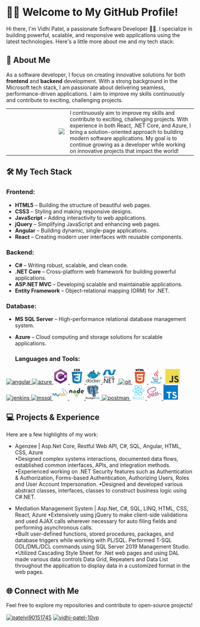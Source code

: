 # 👨‍💻 Welcome to My GitHub Profile! 

Hi there, I'm Vidhi Patel, a passionate Software Developer 👨‍💻. I specialize in building powerful, scalable, and responsive web applications using the latest technologies. Here's a little more about me and my tech stack:


## 🚀 About Me

As a software developer, I focus on creating innovative solutions for both **frontend** and **backend** development. With a strong background in the Microsoft tech stack, I am passionate about delivering seamless, performance-driven applications. I aim to improve my skills continuously and contribute to exciting, challenging projects.
<table>
    <tr>
       <td width="150" align="center">
<p align="right">
  <img src="https://github.com/Anmol-Baranwal/Cool-GIFs-For-GitHub/assets/74038190/f5d2d866-d25c-4873-8d82-425d2c62fc2e" width="200">
  </p>
       </td>
      <td>
I continuously aim to improve my skills and contribute to exciting, challenging projects. With experience in both React, .NET Core, and Azure, I bring a solution-oriented approach to building modern software applications. My goal is to continue growing as a developer while working on innovative projects that impact the world!
</td>
    </tr>
</table>

## 🛠️ My Tech Stack

### **Frontend:**
- **HTML5** – Building the structure of beautiful web pages.
- **CSS3** – Styling and making responsive designs.
- **JavaScript** – Adding interactivity to web applications.
- **jQuery** – Simplifying JavaScript and enhancing web pages.
- **Angular** – Building dynamic, single-page applications.
- **React** – Creating modern user interfaces with reusable components.

### **Backend:**
- **C#** – Writing robust, scalable, and clean code.
- **.NET Core** – Cross-platform web framework for building powerful applications.
- **ASP.NET MVC** – Developing scalable and maintainable applications.
- **Entity Framework** – Object-relational mapping (ORM) for .NET.
  
### **Database:**
- **MS SQL Server** – High-performance relational database management system.
- **Azure** – Cloud computing and storage solutions for scalable applications.

  <h3 align="left">Languages and Tools:</h3>
<p align="left"> <a href="https://angular.io" target="_blank" rel="noreferrer"> <img src="https://angular.io/assets/images/logos/angular/angular.svg" alt="angular" width="40" height="40"/> </a> <a href="https://azure.microsoft.com/en-in/" target="_blank" rel="noreferrer"> <img src="https://www.vectorlogo.zone/logos/microsoft_azure/microsoft_azure-icon.svg" alt="azure" width="40" height="40"/> </a> <a href="https://www.w3schools.com/cs/" target="_blank" rel="noreferrer"> <img src="https://raw.githubusercontent.com/devicons/devicon/master/icons/csharp/csharp-original.svg" alt="csharp" width="40" height="40"/> </a> <a href="https://www.w3schools.com/css/" target="_blank" rel="noreferrer"> <img src="https://raw.githubusercontent.com/devicons/devicon/master/icons/css3/css3-original-wordmark.svg" alt="css3" width="40" height="40"/> </a> <a href="https://www.docker.com/" target="_blank" rel="noreferrer"> <img src="https://raw.githubusercontent.com/devicons/devicon/master/icons/docker/docker-original-wordmark.svg" alt="docker" width="40" height="40"/> </a> <a href="https://dotnet.microsoft.com/" target="_blank" rel="noreferrer"> <img src="https://raw.githubusercontent.com/devicons/devicon/master/icons/dot-net/dot-net-original-wordmark.svg" alt="dotnet" width="40" height="40"/> </a> <a href="https://git-scm.com/" target="_blank" rel="noreferrer"> <img src="https://www.vectorlogo.zone/logos/git-scm/git-scm-icon.svg" alt="git" width="40" height="40"/> </a> <a href="https://www.w3.org/html/" target="_blank" rel="noreferrer"> <img src="https://raw.githubusercontent.com/devicons/devicon/master/icons/html5/html5-original-wordmark.svg" alt="html5" width="40" height="40"/> </a> <a href="https://www.java.com" target="_blank" rel="noreferrer"> <img src="https://raw.githubusercontent.com/devicons/devicon/master/icons/java/java-original.svg" alt="java" width="40" height="40"/> </a> <a href="https://developer.mozilla.org/en-US/docs/Web/JavaScript" target="_blank" rel="noreferrer"> <img src="https://raw.githubusercontent.com/devicons/devicon/master/icons/javascript/javascript-original.svg" alt="javascript" width="40" height="40"/> </a> <a href="https://www.jenkins.io" target="_blank" rel="noreferrer"> <img src="https://www.vectorlogo.zone/logos/jenkins/jenkins-icon.svg" alt="jenkins" width="40" height="40"/> </a> <a href="https://www.microsoft.com/en-us/sql-server" target="_blank" rel="noreferrer"> <img src="https://www.svgrepo.com/show/303229/microsoft-sql-server-logo.svg" alt="mssql" width="40" height="40"/> </a> <a href="https://www.mysql.com/" target="_blank" rel="noreferrer"> <img src="https://raw.githubusercontent.com/devicons/devicon/master/icons/mysql/mysql-original-wordmark.svg" alt="mysql" width="40" height="40"/> </a> <a href="https://nodejs.org" target="_blank" rel="noreferrer"> <img src="https://raw.githubusercontent.com/devicons/devicon/master/icons/nodejs/nodejs-original-wordmark.svg" alt="nodejs" width="40" height="40"/> </a> <a href="https://www.postgresql.org" target="_blank" rel="noreferrer"> <img src="https://raw.githubusercontent.com/devicons/devicon/master/icons/postgresql/postgresql-original-wordmark.svg" alt="postgresql" width="40" height="40"/> </a> <a href="https://postman.com" target="_blank" rel="noreferrer"> <img src="https://www.vectorlogo.zone/logos/getpostman/getpostman-icon.svg" alt="postman" width="40" height="40"/> </a> <a href="https://reactjs.org/" target="_blank" rel="noreferrer"> <img src="https://raw.githubusercontent.com/devicons/devicon/master/icons/react/react-original-wordmark.svg" alt="react" width="40" height="40"/> </a> <a href="https://sass-lang.com" target="_blank" rel="noreferrer"> <img src="https://raw.githubusercontent.com/devicons/devicon/master/icons/sass/sass-original.svg" alt="sass" width="40" height="40"/> </a> <a href="https://www.typescriptlang.org/" target="_blank" rel="noreferrer"> <img src="https://raw.githubusercontent.com/devicons/devicon/master/icons/typescript/typescript-original.svg" alt="typescript" width="40" height="40"/> </a> </p>

## 💻 Projects & Experience

Here are a few highlights of my work:

- Agenzee | Asp.Net Core, Restful Web API, C#, SQL, Angular, HTML, CSS, Azure	 
•Designed complex systems interactions, documented data flows, established common interfaces, APIs, and integration methods.
•Experienced working on .NET Security features such as Authentication & Authorization, Forms-based Authentication, Authorizing Users, Roles and User Account Impersonation.
•Designed and developed various abstract classes, interfaces, classes to construct business logic using C#.NET.

- Mediation Management System | Asp.Net, C#, SQL, LINQ, HTML, CSS, React, Azure	
•Extensively using jQuery to make client-side validations and used AJAX calls wherever necessary for auto filing fields and performing asynchronous calls.  
•Built user-defined functions, stored procedures, packages, and database triggers while working with PL/SQL. Performed T-SQL DDL/DML/DCL commands using SQL Server 2019 Management Studio.
•Utilized Cascading Style Sheet for .Net web pages and using DAL made various data controls Data Grid, Repeaters and Data List throughout the application to display data in a customized format in the web pages.

## 🌐 Connect with Me

Feel free to explore my repositories and contribute to open-source projects!
 <p align="left">
<a href="https://twitter.com/patelvi90151745" target="blank"><img align="center" src="https://raw.githubusercontent.com/rahuldkjain/github-profile-readme-generator/master/src/images/icons/Social/twitter.svg" alt="patelvi90151745" height="30" width="40" /></a>
<a href="https://linkedin.com/in/vidhi-patel-10vp" target="blank"><img align="center" src="https://raw.githubusercontent.com/rahuldkjain/github-profile-readme-generator/master/src/images/icons/Social/linked-in-alt.svg" alt="vidhi-patel-10vp" height="30" width="40" /></a>
</p>

